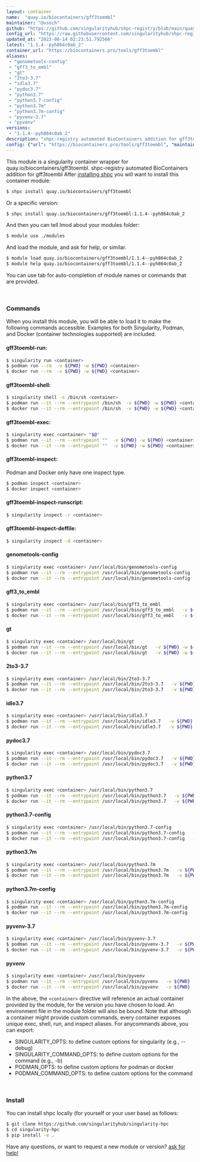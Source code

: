 ```yaml
---
layout: container
name:  "quay.io/biocontainers/gff3toembl"
maintainer: "@vsoch"
github: "https://github.com/singularityhub/shpc-registry/blob/main/quay.io/biocontainers/gff3toembl/container.yaml"
config_url: "https://raw.githubusercontent.com/singularityhub/shpc-registry/main/quay.io/biocontainers/gff3toembl/container.yaml"
updated_at: "2023-08-14 02:23:51.792566"
latest: "1.1.4--pyh864c0ab_2"
container_url: "https://biocontainers.pro/tools/gff3toembl"
aliases:
 - "genometools-config"
 - "gff3_to_embl"
 - "gt"
 - "2to3-3.7"
 - "idle3.7"
 - "pydoc3.7"
 - "python3.7"
 - "python3.7-config"
 - "python3.7m"
 - "python3.7m-config"
 - "pyvenv-3.7"
 - "pyvenv"
versions:
 - "1.1.4--pyh864c0ab_2"
description: "shpc-registry automated BioContainers addition for gff3toembl"
config: {"url": "https://biocontainers.pro/tools/gff3toembl", "maintainer": "@vsoch", "description": "shpc-registry automated BioContainers addition for gff3toembl", "latest": {"1.1.4--pyh864c0ab_2": "sha256:b5bac637f97f92531ef323a051406b71664338bb51fd5871307505dc1a9f4244"}, "tags": {"1.1.4--pyh864c0ab_2": "sha256:b5bac637f97f92531ef323a051406b71664338bb51fd5871307505dc1a9f4244"}, "docker": "quay.io/biocontainers/gff3toembl", "aliases": {"genometools-config": "/usr/local/bin/genometools-config", "gff3_to_embl": "/usr/local/bin/gff3_to_embl", "gt": "/usr/local/bin/gt", "2to3-3.7": "/usr/local/bin/2to3-3.7", "idle3.7": "/usr/local/bin/idle3.7", "pydoc3.7": "/usr/local/bin/pydoc3.7", "python3.7": "/usr/local/bin/python3.7", "python3.7-config": "/usr/local/bin/python3.7-config", "python3.7m": "/usr/local/bin/python3.7m", "python3.7m-config": "/usr/local/bin/python3.7m-config", "pyvenv-3.7": "/usr/local/bin/pyvenv-3.7", "pyvenv": "/usr/local/bin/pyvenv"}}
---
```


This module is a singularity container wrapper for quay.io/biocontainers/gff3toembl.
shpc-registry automated BioContainers addition for gff3toembl
After [installing shpc](#install) you will want to install this container module:


```bash
$ shpc install quay.io/biocontainers/gff3toembl
```

Or a specific version:

```bash
$ shpc install quay.io/biocontainers/gff3toembl:1.1.4--pyh864c0ab_2
```

And then you can tell lmod about your modules folder:

```bash
$ module use ./modules
```

And load the module, and ask for help, or similar.

```bash
$ module load quay.io/biocontainers/gff3toembl/1.1.4--pyh864c0ab_2
$ module help quay.io/biocontainers/gff3toembl/1.1.4--pyh864c0ab_2
```

You can use tab for auto-completion of module names or commands that are provided.

<br>

### Commands

When you install this module, you will be able to load it to make the following commands accessible.
Examples for both Singularity, Podman, and Docker (container technologies supported) are included.

#### gff3toembl-run:

```bash
$ singularity run <container>
$ podman run --rm  -v ${PWD} -w ${PWD} <container>
$ docker run --rm  -v ${PWD} -w ${PWD} <container>
```

#### gff3toembl-shell:

```bash
$ singularity shell -s /bin/sh <container>
$ podman run --it --rm --entrypoint /bin/sh  -v ${PWD} -w ${PWD} <container>
$ docker run --it --rm --entrypoint /bin/sh  -v ${PWD} -w ${PWD} <container>
```

#### gff3toembl-exec:

```bash
$ singularity exec <container> "$@"
$ podman run --it --rm --entrypoint ""  -v ${PWD} -w ${PWD} <container> "$@"
$ docker run --it --rm --entrypoint ""  -v ${PWD} -w ${PWD} <container> "$@"
```

#### gff3toembl-inspect:

Podman and Docker only have one inspect type.

```bash
$ podman inspect <container>
$ docker inspect <container>
```

#### gff3toembl-inspect-runscript:

```bash
$ singularity inspect -r <container>
```

#### gff3toembl-inspect-deffile:

```bash
$ singularity inspect -d <container>
```


#### genometools-config

```bash
$ singularity exec <container> /usr/local/bin/genometools-config
$ podman run --it --rm --entrypoint /usr/local/bin/genometools-config   -v ${PWD} -w ${PWD} <container> -c " $@"
$ docker run --it --rm --entrypoint /usr/local/bin/genometools-config   -v ${PWD} -w ${PWD} <container> -c " $@"
```


#### gff3_to_embl

```bash
$ singularity exec <container> /usr/local/bin/gff3_to_embl
$ podman run --it --rm --entrypoint /usr/local/bin/gff3_to_embl   -v ${PWD} -w ${PWD} <container> -c " $@"
$ docker run --it --rm --entrypoint /usr/local/bin/gff3_to_embl   -v ${PWD} -w ${PWD} <container> -c " $@"
```


#### gt

```bash
$ singularity exec <container> /usr/local/bin/gt
$ podman run --it --rm --entrypoint /usr/local/bin/gt   -v ${PWD} -w ${PWD} <container> -c " $@"
$ docker run --it --rm --entrypoint /usr/local/bin/gt   -v ${PWD} -w ${PWD} <container> -c " $@"
```


#### 2to3-3.7

```bash
$ singularity exec <container> /usr/local/bin/2to3-3.7
$ podman run --it --rm --entrypoint /usr/local/bin/2to3-3.7   -v ${PWD} -w ${PWD} <container> -c " $@"
$ docker run --it --rm --entrypoint /usr/local/bin/2to3-3.7   -v ${PWD} -w ${PWD} <container> -c " $@"
```


#### idle3.7

```bash
$ singularity exec <container> /usr/local/bin/idle3.7
$ podman run --it --rm --entrypoint /usr/local/bin/idle3.7   -v ${PWD} -w ${PWD} <container> -c " $@"
$ docker run --it --rm --entrypoint /usr/local/bin/idle3.7   -v ${PWD} -w ${PWD} <container> -c " $@"
```


#### pydoc3.7

```bash
$ singularity exec <container> /usr/local/bin/pydoc3.7
$ podman run --it --rm --entrypoint /usr/local/bin/pydoc3.7   -v ${PWD} -w ${PWD} <container> -c " $@"
$ docker run --it --rm --entrypoint /usr/local/bin/pydoc3.7   -v ${PWD} -w ${PWD} <container> -c " $@"
```


#### python3.7

```bash
$ singularity exec <container> /usr/local/bin/python3.7
$ podman run --it --rm --entrypoint /usr/local/bin/python3.7   -v ${PWD} -w ${PWD} <container> -c " $@"
$ docker run --it --rm --entrypoint /usr/local/bin/python3.7   -v ${PWD} -w ${PWD} <container> -c " $@"
```


#### python3.7-config

```bash
$ singularity exec <container> /usr/local/bin/python3.7-config
$ podman run --it --rm --entrypoint /usr/local/bin/python3.7-config   -v ${PWD} -w ${PWD} <container> -c " $@"
$ docker run --it --rm --entrypoint /usr/local/bin/python3.7-config   -v ${PWD} -w ${PWD} <container> -c " $@"
```


#### python3.7m

```bash
$ singularity exec <container> /usr/local/bin/python3.7m
$ podman run --it --rm --entrypoint /usr/local/bin/python3.7m   -v ${PWD} -w ${PWD} <container> -c " $@"
$ docker run --it --rm --entrypoint /usr/local/bin/python3.7m   -v ${PWD} -w ${PWD} <container> -c " $@"
```


#### python3.7m-config

```bash
$ singularity exec <container> /usr/local/bin/python3.7m-config
$ podman run --it --rm --entrypoint /usr/local/bin/python3.7m-config   -v ${PWD} -w ${PWD} <container> -c " $@"
$ docker run --it --rm --entrypoint /usr/local/bin/python3.7m-config   -v ${PWD} -w ${PWD} <container> -c " $@"
```


#### pyvenv-3.7

```bash
$ singularity exec <container> /usr/local/bin/pyvenv-3.7
$ podman run --it --rm --entrypoint /usr/local/bin/pyvenv-3.7   -v ${PWD} -w ${PWD} <container> -c " $@"
$ docker run --it --rm --entrypoint /usr/local/bin/pyvenv-3.7   -v ${PWD} -w ${PWD} <container> -c " $@"
```


#### pyvenv

```bash
$ singularity exec <container> /usr/local/bin/pyvenv
$ podman run --it --rm --entrypoint /usr/local/bin/pyvenv   -v ${PWD} -w ${PWD} <container> -c " $@"
$ docker run --it --rm --entrypoint /usr/local/bin/pyvenv   -v ${PWD} -w ${PWD} <container> -c " $@"
```



In the above, the `<container>` directive will reference an actual container provided
by the module, for the version you have chosen to load. An environment file in the
module folder will also be bound. Note that although a container
might provide custom commands, every container exposes unique exec, shell, run, and
inspect aliases. For anycommands above, you can export:

 - SINGULARITY_OPTS: to define custom options for singularity (e.g., --debug)
 - SINGULARITY_COMMAND_OPTS: to define custom options for the command (e.g., -b)
 - PODMAN_OPTS: to define custom options for podman or docker
 - PODMAN_COMMAND_OPTS: to define custom options for the command

<br>

### Install

You can install shpc locally (for yourself or your user base) as follows:

```bash
$ git clone https://github.com/singularityhub/singularity-hpc
$ cd singularity-hpc
$ pip install -e .
```

Have any questions, or want to request a new module or version? [ask for help!](https://github.com/singularityhub/singularity-hpc/issues)
